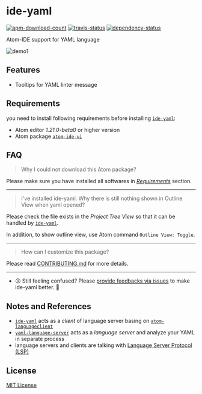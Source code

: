 # ide-yaml

[![apm-download-count][apm-download-count]][apm-download-link]
[![travis-status][travis-status]][travis-project]
[![dependency-status][david-status]][david-project]

Atom-IDE support for YAML language

![demo1][demo1]


## Features

  - Tooltips for YAML linter message


## Requirements

you need to install following requirements before installing [`ide-yaml`][apm-download-link]:

  - Atom editor *1.21.0-beta0* or higher version
  - Atom package [`atom-ide-ui`][atom-ide-ui]


## FAQ

> Why I could not download this Atom package?

Please make sure you have installed all softwares in [*Requirements*](#requirements) section.

---

> I've installed ide-yaml. Why there is still nothing shown in Outline View when yaml opened?

Please check the file exists in the *Project Tree View* so that it can be handled by [`ide-yaml`][apm-download-link].

In addition, to show outline view, use Atom command `Outline View: Toggle`.

---

> How can I customize this package?

Please read [CONTRIBUTING.md][CONTRIBUTING.md] for more details.

---

  - :confused: Still feeling confused? Please [provide feedbacks via issues][create-issue] to make ide-yaml better. :pray:


## Notes and References
  - [`ide-yaml`][apm-download-link] acts as a *client* of language server basing on [`atom-languageclient`][atom-languageclient]
  - [`yaml-language-server`][yaml-language-server] acts as a *language server* and analyze your YAML in separate process
  - language servers and clients are talking with [Language Server Protocol (LSP)][lsp]


## License

[MIT License][mit-license]


[apm-download-count]: https://img.shields.io/apm/dm/ide-yaml.svg "apm-download-count"
[apm-download-link]: https://atom.io/packages/ide-yaml "apm-download-link"
[travis-status]: https://travis-ci.org/liuderchi/ide-yaml.svg?branch=master "travis-status"
[travis-project]: https://travis-ci.org/liuderchi/ide-yaml "travis-project"
[david-status]: https://david-dm.org/liuderchi/ide-yaml.svg "david-status"
[david-project]: https://david-dm.org/liuderchi/ide-yaml "david-project"
[demo1]: https://user-images.githubusercontent.com/4994705/30840977-ccfd8d28-a23f-11e7-8ec5-6c62426f5247.png "demo1"

[atom-ide-ui]: https://atom.io/packages/atom-ide-ui "atom-ide-ui"
[CONTRIBUTING.md]: https://github.com/liuderchi/ide-yaml/blob/master/CONTRIBUTING.md "CONTRIBUTING.md"
[create-issue]: https://github.com/liuderchi/ide-yaml/issues/new "create-issue"

[atom-languageclient]: https://github.com/atom/atom-languageclient "atom-languageclient"
[yaml-language-server]: https://github.com/redhat-developer/yaml-language-server "yaml-language-server"
[lsp]: http://langserver.org/ "lsp"

[mit-license]: https://liuderchi.mit-license.org/ "mit-license"
